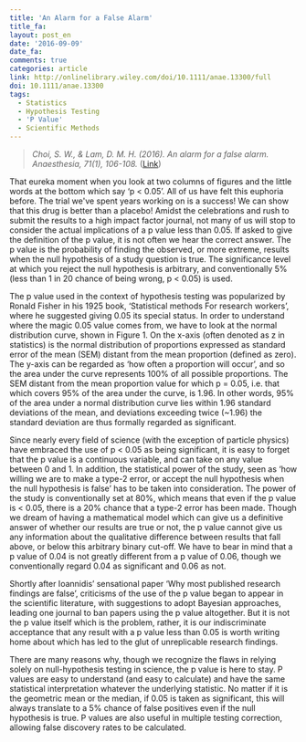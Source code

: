 ```yaml
---
title: 'An Alarm for a False Alarm'
title_fa:
layout: post_en
date: '2016-09-09'
date_fa:
comments: true
categories: article
link: http://onlinelibrary.wiley.com/doi/10.1111/anae.13300/full
doi: 10.1111/anae.13300
tags:
  - Statistics
  - Hypothesis Testing
  - 'P Value'
  - Scientific Methods
---
```


> *Choi, S. W., & Lam, D. M. H. (2016). An alarm for a false alarm. Anaesthesia, 71(1), 106-108.* ([Link](http://onlinelibrary.wiley.com/doi/10.1111/anae.13300/full))

That eureka moment when you look at two columns of figures and the little words at the bottom which say ‘p < 0.05’. All of us have felt this euphoria before. The trial we've spent years working on is a success! We can show that this drug is better than a placebo! Amidst the celebrations and rush to submit the results to a high impact factor journal, not many of us will stop to consider the actual implications of a p value less than 0.05. If asked to give the definition of the p value, it is not often we hear the correct answer. The p value is the probability of finding the observed, or more extreme, results when the null hypothesis of a study question is true. The significance level at which you reject the null hypothesis is arbitrary, and conventionally 5% (less than 1 in 20 chance of being wrong, p < 0.05) is used.

<!--more-->

The p value used in the context of hypothesis testing was popularized by Ronald Fisher in his 1925 book, ‘Statistical methods For research workers’, where he suggested giving 0.05 its special status. In order to understand where the magic 0.05 value comes from, we have to look at the normal distribution curve, shown in Figure 1. On the x-axis (often denoted as z in statistics) is the normal distribution of proportions expressed as standard error of the mean (SEM) distant from the mean proportion (defined as zero). The y-axis can be regarded as ‘how often a proportion will occur’, and so the area under the curve represents 100% of all possible proportions. The SEM distant from the mean proportion value for which p = 0.05, i.e. that which covers 95% of the area under the curve, is 1.96. In other words, 95% of the area under a normal distribution curve lies within 1.96 standard deviations of the mean, and deviations exceeding twice (~1.96) the standard deviation are thus formally regarded as significant.

Since nearly every field of science (with the exception of particle physics) have embraced the use of p < 0.05 as being significant, it is easy to forget that the p value is a continuous variable, and can take on any value between 0 and 1. In addition, the statistical power of the study, seen as ‘how willing we are to make a type-2 error, or accept the null hypothesis when the null hypothesis is false’ has to be taken into consideration. The power of the study is conventionally set at 80%, which means that even if the p value is < 0.05, there is a 20% chance that a type-2 error has been made. Though we dream of having a mathematical model which can give us a definitive answer of whether our results are true or not, the p value cannot give us any information about the qualitative difference between results that fall above, or below this arbitrary binary cut-off. We have to bear in mind that a p value of 0.04 is not greatly different from a p value of 0.06, though we conventionally regard 0.04 as significant and 0.06 as not.

Shortly after Ioannidis’ sensational paper ‘Why most published research findings are false’, criticisms of the use of the p value began to appear in the scientific literature, with suggestions to adopt Bayesian approaches, leading one journal to ban papers using the p value altogether. But it is not the p value itself which is the problem, rather, it is our indiscriminate acceptance that any result with a p value less than 0.05 is worth writing home about which has led to the glut of unreplicable research findings.

There are many reasons why, though we recognize the flaws in relying solely on null-hypothesis testing in science, the p value is here to stay. P values are easy to understand (and easy to calculate) and have the same statistical interpretation whatever the underlying statistic. No matter if it is the geometric mean or the median, if 0.05 is taken as significant, this will always translate to a 5% chance of false positives even if the null hypothesis is true. P values are also useful in multiple testing correction, allowing false discovery rates to be calculated.
